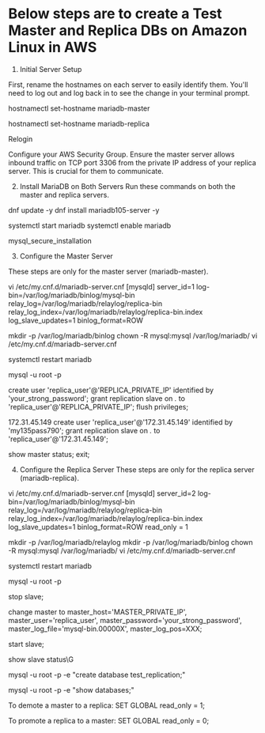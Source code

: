 # Below steps are to create a Test Master and Replica DBs on Amazon Linux in AWS

1. Initial Server Setup

First, rename the hostnames on each server to easily identify them. You'll need to log out and log back in to see the change in your terminal prompt.

hostnamectl set-hostname mariadb-master

hostnamectl set-hostname mariadb-replica

Relogin

Configure your AWS Security Group. 
Ensure the master server allows inbound traffic on TCP port 3306 from the private IP address of your replica server. This is crucial for them to communicate.

2. Install MariaDB on Both Servers
Run these commands on both the master and replica servers.

dnf update -y
dnf install mariadb105-server -y

systemctl start mariadb
systemctl enable mariadb

mysql_secure_installation

3. Configure the Master Server 

These steps are only for the master server (mariadb-master).

vi /etc/my.cnf.d/mariadb-server.cnf
[mysqld]
server_id=1
log-bin=/var/log/mariadb/binlog/mysql-bin
relay_log=/var/log/mariadb/relaylog/replica-bin
relay_log_index=/var/log/mariadb/relaylog/replica-bin.index
log_slave_updates=1
binlog_format=ROW

mkdir -p /var/log/mariadb/binlog
chown -R mysql:mysql /var/log/mariadb/
vi /etc/my.cnf.d/mariadb-server.cnf

systemctl restart mariadb

mysql -u root -p

create user 'replica_user'@'REPLICA_PRIVATE_IP' identified by 'your_strong_password';
grant replication slave on *.* to 'replica_user'@'REPLICA_PRIVATE_IP';
flush privileges;

172.31.45.149
create user 'replica_user'@'172.31.45.149' identified by 'my135pass790';
grant replication slave on *.* to 'replica_user'@'172.31.45.149';

show master status;
exit;

4. Configure the Replica Server
These steps are only for the replica server (mariadb-replica).

vi /etc/my.cnf.d/mariadb-server.cnf
[mysqld]
server_id=2
log-bin=/var/log/mariadb/binlog/mysql-bin
relay_log=/var/log/mariadb/relaylog/replica-bin
relay_log_index=/var/log/mariadb/relaylog/replica-bin.index
log_slave_updates=1
binlog_format=ROW
read_only = 1


mkdir -p /var/log/mariadb/relaylog
mkdir -p /var/log/mariadb/binlog
chown -R mysql:mysql /var/log/mariadb/
vi /etc/my.cnf.d/mariadb-server.cnf

systemctl restart mariadb

mysql -u root -p

stop slave;

change master to
  master_host='MASTER_PRIVATE_IP',
  master_user='replica_user',
  master_password='your_strong_password',
  master_log_file='mysql-bin.00000X',
  master_log_pos=XXX;
  
start slave; 

show slave status\G

mysql -u root -p -e "create database test_replication;"

mysql -u root -p -e "show databases;"



To demote a master to a replica:
SET GLOBAL read_only = 1;

To promote a replica to a master:
SET GLOBAL read_only = 0;